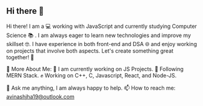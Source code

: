 ## Hi there 👋

<!--
**Avinash2912/Avinash2912** is a ✨ _special_ ✨ repository because its `README.md` (this file) appears on your GitHub profile.

Here are some ideas to get you started:

- 🔭 I’m currently working on ...
- 🌱 I’m currently learning ...
- 👯 I’m looking to collaborate on ...
- 🤔 I’m looking for help with ...
- 💬 Ask me about ...
- 📫 How to reach me: ...
- 😄 Pronouns: ...
- ⚡ Fun fact: ...
-->
Hi there! I am a 💻 working with JavaScript and currently studying Computer Science 📚 . I am always eager to learn new technologies and improve my skillset 🤓.  I have experience in both front-end and DSA 🌐 and enjoy working on projects that involve both aspects. Let's create something great together! 🤝

🧐 More About Me:
🔭   I am currently working on JS Projects.
🌱   Following MERN Stack.
✊   Working on C++, C, Javascript, React, and Node-JS.
 
💬   Ask me anything, I am always happy to help.
📫   How to reach me: avinashjha19@outlook.com

